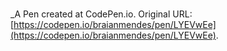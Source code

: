 # 
 _A Pen created at CodePen.io. Original URL: [https://codepen.io/braianmendes/pen/LYEVwEe](https://codepen.io/braianmendes/pen/LYEVwEe).

 